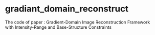 # gradiant_domain_reconstruct
The code of paper : Gradient-Domain Image Reconstruction Framework with Intensity-Range and Base-Structure Constraints
